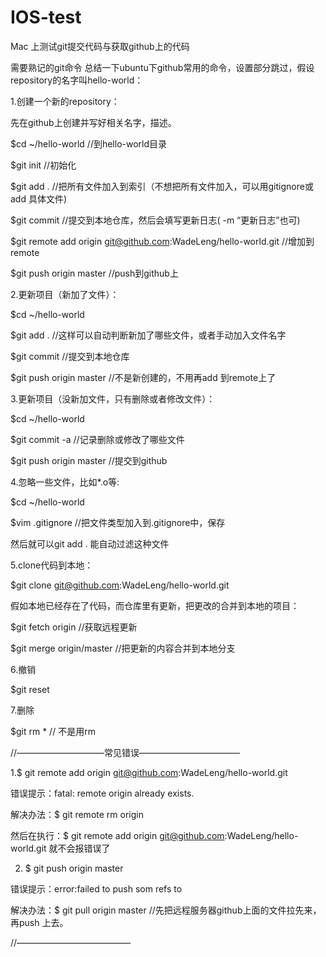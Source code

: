 # IOS-test
Mac 上测试git提交代码与获取github上的代码

需要熟记的git命令
总结一下ubuntu下github常用的命令，设置部分跳过，假设repository的名字叫hello-world：

1.创建一个新的repository：

先在github上创建并写好相关名字，描述。

$cd ~/hello-world //到hello-world目录

$git init //初始化

$git add . //把所有文件加入到索引（不想把所有文件加入，可以用gitignore或add 具体文件)

$git commit //提交到本地仓库，然后会填写更新日志( -m “更新日志”也可)

$git remote add origin git@github.com:WadeLeng/hello-world.git //增加到remote

$git push origin master //push到github上

2.更新项目（新加了文件）：

$cd ~/hello-world

$git add . //这样可以自动判断新加了哪些文件，或者手动加入文件名字

$git commit //提交到本地仓库

$git push origin master //不是新创建的，不用再add 到remote上了

3.更新项目（没新加文件，只有删除或者修改文件）：

$cd ~/hello-world

$git commit -a //记录删除或修改了哪些文件

$git push origin master //提交到github

4.忽略一些文件，比如*.o等:

$cd ~/hello-world

$vim .gitignore //把文件类型加入到.gitignore中，保存

然后就可以git add . 能自动过滤这种文件

5.clone代码到本地：

$git clone git@github.com:WadeLeng/hello-world.git

假如本地已经存在了代码，而仓库里有更新，把更改的合并到本地的项目：

$git fetch origin //获取远程更新

$git merge origin/master //把更新的内容合并到本地分支

6.撤销

$git reset

7.删除

$git rm * // 不是用rm

//——————————常见错误———————————–

1.$ git remote add origin git@github.com:WadeLeng/hello-world.git

错误提示：fatal: remote origin already exists.

解决办法：$ git remote rm origin

然后在执行：$ git remote add origin git@github.com:WadeLeng/hello-world.git 就不会报错误了

2. $ git push origin master

错误提示：error:failed to push som refs to

解决办法：$ git pull origin master //先把远程服务器github上面的文件拉先来，再push 上去。

//—————————————